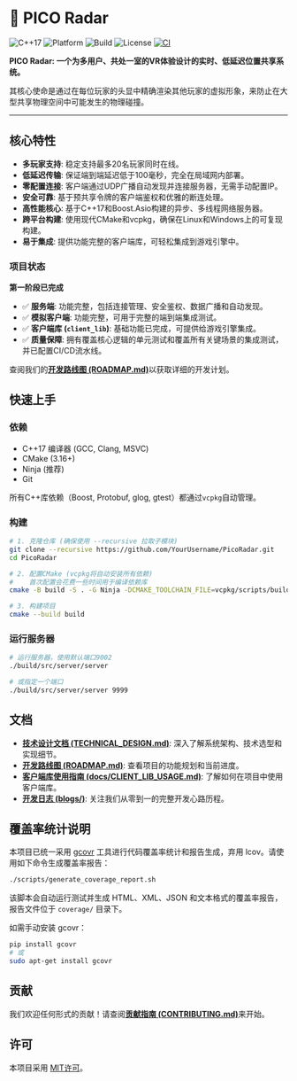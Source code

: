 # 📡 PICO Radar

![C++17](https://img.shields.io/badge/C%2B%2B-17-blue.svg)
![Platform](https://img.shields.io/badge/platform-Linux%20%7C%20Windows-orange.svg)
![Build](https://img.shields.io/badge/build-CMake-green.svg)
![License](https://img.shields.io/badge/license-MIT-lightgrey.svg)
[![CI](https://github.com/sakurapuare/PicoRadar/actions/workflows/ci.yml/badge.svg)](https://github.com/sakurapuare/PicoRadar/actions/workflows/ci.yml)

**PICO Radar: 一个为多用户、共处一室的VR体验设计的实时、低延迟位置共享系统。**

其核心使命是通过在每位玩家的头显中精确渲染其他玩家的虚拟形象，来防止在大型共享物理空间中可能发生的物理碰撞。

---

## 核心特性

-   **多玩家支持**: 稳定支持最多20名玩家同时在线。
-   **低延迟传输**: 保证端到端延迟低于100毫秒，完全在局域网内部署。
-   **零配置连接**: 客户端通过UDP广播自动发现并连接服务器，无需手动配置IP。
-   **安全可靠**: 基于预共享令牌的客户端鉴权和优雅的断连处理。
-   **高性能核心**: 基于C++17和Boost.Asio构建的异步、多线程网络服务器。
-   **跨平台构建**: 使用现代CMake和vcpkg，确保在Linux和Windows上的可复现构建。
-   **易于集成**: 提供功能完整的客户端库，可轻松集成到游戏引擎中。

### 项目状态

**第一阶段已完成**

-   ✅ **服务端**: 功能完整，包括连接管理、安全鉴权、数据广播和自动发现。
-   ✅ **模拟客户端**: 功能完整，可用于完整的端到端集成测试。
-   ✅ **客户端库 (`client_lib`)**: 基础功能已完成，可提供给游戏引擎集成。
-   ✅ **质量保障**: 拥有覆盖核心逻辑的单元测试和覆盖所有关键场景的集成测试，并已配置CI/CD流水线。

查阅我们的[**开发路线图 (ROADMAP.md)**](ROADMAP.md)以获取详细的开发计划。

## 快速上手

### 依赖

-   C++17 编译器 (GCC, Clang, MSVC)
-   CMake (3.16+)
-   Ninja (推荐)
-   Git

所有C++库依赖（Boost, Protobuf, glog, gtest）都通过`vcpkg`自动管理。

### 构建

```bash
# 1. 克隆仓库 (确保使用 --recursive 拉取子模块)
git clone --recursive https://github.com/YourUsername/PicoRadar.git
cd PicoRadar

# 2. 配置CMake (vcpkg将自动安装所有依赖)
#    首次配置会花费一些时间用于编译依赖库
cmake -B build -S . -G Ninja -DCMAKE_TOOLCHAIN_FILE=vcpkg/scripts/buildsystems/vcpkg.cmake

# 3. 构建项目
cmake --build build
```

### 运行服务器

```bash
# 运行服务器，使用默认端口9002
./build/src/server/server

# 或指定一个端口
./build/src/server/server 9999
```

## 文档

-   [**技术设计文档 (TECHNICAL_DESIGN.md)**](TECHNICAL_DESIGN.md): 深入了解系统架构、技术选型和实现细节。
-   [**开发路线图 (ROADMAP.md)**](ROADMAP.md): 查看项目的功能规划和当前进度。
-   [**客户端库使用指南 (docs/CLIENT_LIB_USAGE.md)**](docs/CLIENT_LIB_USAGE.md): 了解如何在项目中使用客户端库。
-   [**开发日志 (blogs/)**](blogs/): 关注我们从零到一的完整开发心路历程。

## 覆盖率统计说明

本项目已统一采用 [gcovr](https://gcovr.com/) 工具进行代码覆盖率统计和报告生成，弃用 lcov。请使用如下命令生成覆盖率报告：

```bash
./scripts/generate_coverage_report.sh
```

该脚本会自动运行测试并生成 HTML、XML、JSON 和文本格式的覆盖率报告，报告文件位于 `coverage/` 目录下。

如需手动安装 gcovr：

```bash
pip install gcovr
# 或
sudo apt-get install gcovr
```

## 贡献

我们欢迎任何形式的贡献！请查阅[**贡献指南 (CONTRIBUTING.md)**](CONTRIBUTING.md)来开始。

## 许可

本项目采用 [MIT许可](LICENSE.txt)。
